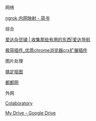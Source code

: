 网络

[ngrok 内网映射 - 简书](https://www.jianshu.com/p/c273d3009ded)



综合

[爱达杂货铺 | 收集那些有用的东西|爱达导航](https://adzhp.cn/#term-52)

[极简插件_优质chrome浏览器crx扩展插件](https://chrome.zzzmh.cn/#index)



图片处理

[搞定抠图](https://www.gaoding.com/koutu)

[都都网](http://www.topdodo.com/meditor)



外网

[Colaboratory](https://colab.research.google.com/notebooks/intro.ipynb)

[My Drive - Google Drive](https://drive.google.com/drive/u/1/my-drive)

